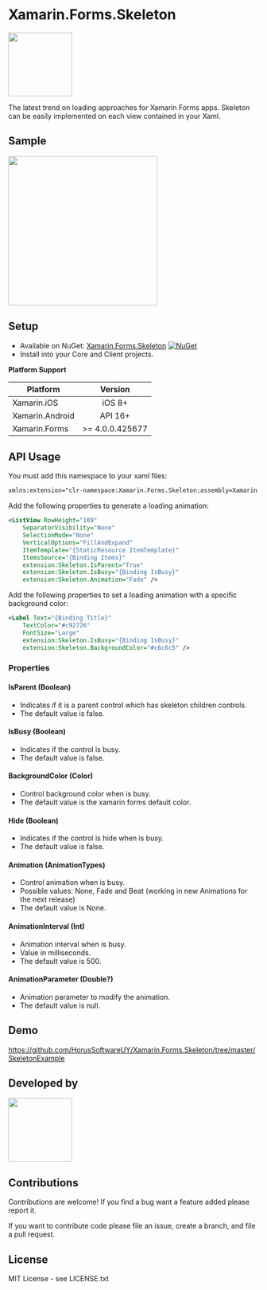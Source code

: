 # Xamarin.Forms.Skeleton 
<img src="https://raw.githubusercontent.com/HorusSoftwareUY/Xamarin.Forms.Skeleton/master/icon.png" width="128">

The latest trend on loading approaches for Xamarin Forms apps. Skeleton can be easily implemented on each view  contained in your Xaml.

## Sample

<img src="https://github.com/HorusSoftwareUY/Xamarin.Forms.Skeleton/blob/master/screenshots/iOS.gif" width="300">

## Setup
* Available on NuGet: [Xamarin.Forms.Skeleton](https://www.nuget.org/packages/Xamarin.Forms.Skeleton/) [![NuGet](https://img.shields.io/nuget/v/Xamarin.Forms.Skeleton.svg?label=NuGet)](https://www.nuget.org/packages/Xamarin.Forms.Skeleton/)
* Install into your Core and Client projects.

**Platform Support**

|Platform|Version|
| ------------------- | :------------------: |
|Xamarin.iOS|iOS 8+|
|Xamarin.Android|API 16+|
|Xamarin.Forms|>= 4.0.0.425677|

## API Usage

You must add this namespace to your xaml files:

```XML
xmlns:extension="clr-namespace:Xamarin.Forms.Skeleton;assembly=Xamarin.Forms.Skeleton"
```

Add the following properties to generate a loading animation:

```XML
<ListView RowHeight="109"
	SeparatorVisibility="None"
	SelectionMode="None"
	VerticalOptions="FillAndExpand"
	ItemTemplate="{StaticResource ItemTemplate}"
	ItemsSource="{Binding Items}"
	extension:Skeleton.IsParent="True"
	extension:Skeleton.IsBusy="{Binding IsBusy}"
	extension:Skeleton.Animation="Fade" />
```

Add the following properties to set a loading animation with a specific background color:

```XML
<Label Text="{Binding Title}"
	TextColor="#c92726"
	FontSize="Large"
	extension:Skeleton.IsBusy="{Binding IsBusy}"
	extension:Skeleton.BackgroundColor="#c6c6c5" />
```

### Properties

#### IsParent (Boolean)
- Indicates if it is a parent control which has skeleton children controls.
- The default value is false.

#### IsBusy (Boolean)
- Indicates if the control is busy.
- The default value is false.

#### BackgroundColor (Color)
- Control background color when is busy.
- The default value is the xamarin forms default color.

#### Hide (Boolean)
- Indicates if the control is hide when is busy.
- The default value is false.

#### Animation (AnimationTypes)
- Control animation when is busy.
- Possible values: None, Fade and Beat (working in new Animations for the next release)
- The default value is None.

#### AnimationInterval (Int)
- Animation interval when is busy.
- Value in milliseconds.
- The default value is 500.

#### AnimationParameter (Double?)
- Animation parameter to modify the animation.
- The default value is null.

## Demo
https://github.com/HorusSoftwareUY/Xamarin.Forms.Skeleton/tree/master/SkeletonExample

## Developed by
<a href="http://horus.com.uy" ><img src="https://horus.com.uy/img/logo_horus.png" width="128"></a>

## Contributions
Contributions are welcome! If you find a bug want a feature added please report it.

If you want to contribute code please file an issue, create a branch, and file a pull request.

## License 
MIT License - see LICENSE.txt

